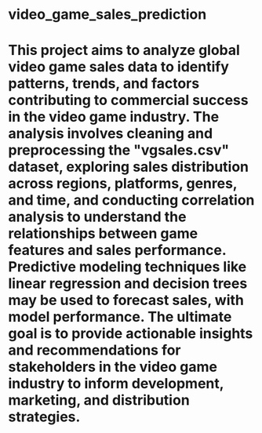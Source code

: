 # video_game_sales_prediction
# This project aims to analyze global video game sales data to identify patterns, trends, and factors contributing to commercial success in the video game industry. The analysis involves cleaning and preprocessing the "vgsales.csv" dataset, exploring sales distribution across regions, platforms, genres, and time, and conducting correlation analysis to understand the relationships between game features and sales performance. Predictive modeling techniques like linear regression and decision trees may be used to forecast sales, with model performance. The ultimate goal is to provide actionable insights and recommendations for stakeholders in the video game industry to inform development, marketing, and distribution strategies.
